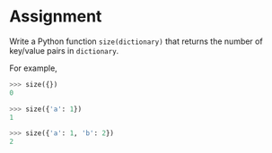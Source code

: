 # Assignment

Write a Python function `size(dictionary)` that returns the number of key/value pairs in `dictionary`.

For example,

```python
>>> size({})
0

>>> size({'a': 1})
1

>>> size({'a': 1, 'b': 2})
2
```
